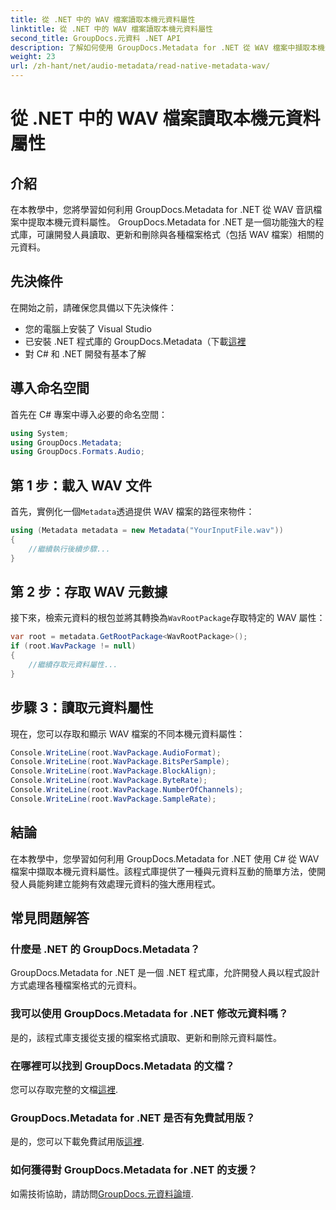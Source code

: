 ```yaml
---
title: 從 .NET 中的 WAV 檔案讀取本機元資料屬性
linktitle: 從 .NET 中的 WAV 檔案讀取本機元資料屬性
second_title: GroupDocs.元資料 .NET API
description: 了解如何使用 GroupDocs.Metadata for .NET 從 WAV 檔案中擷取本機元資料。用於讀取 WAV 檔案屬性的簡單 C# 教學。
weight: 23
url: /zh-hant/net/audio-metadata/read-native-metadata-wav/
---
```


# 從 .NET 中的 WAV 檔案讀取本機元資料屬性

## 介紹
在本教學中，您將學習如何利用 GroupDocs.Metadata for .NET 從 WAV 音訊檔案中提取本機元資料屬性。 GroupDocs.Metadata for .NET 是一個功能強大的程式庫，可讓開發人員讀取、更新和刪除與各種檔案格式（包括 WAV 檔案）相關的元資料。
## 先決條件
在開始之前，請確保您具備以下先決條件：
- 您的電腦上安裝了 Visual Studio
- 已安裝 .NET 程式庫的 GroupDocs.Metadata（下載[這裡](https://releases.groupdocs.com/metadata/net/）)
- 對 C# 和 .NET 開發有基本了解

## 導入命名空間
首先在 C# 專案中導入必要的命名空間：
```csharp
using System;
using GroupDocs.Metadata;
using GroupDocs.Formats.Audio;
```
## 第 1 步：載入 WAV 文件
首先，實例化一個`Metadata`透過提供 WAV 檔案的路徑來物件：
```csharp
using (Metadata metadata = new Metadata("YourInputFile.wav"))
{
    //繼續執行後續步驟...
}
```
## 第 2 步：存取 WAV 元數據
接下來，檢索元資料的根包並將其轉換為`WavRootPackage`存取特定的 WAV 屬性：
```csharp
var root = metadata.GetRootPackage<WavRootPackage>();
if (root.WavPackage != null)
{
    //繼續存取元資料屬性...
}
```
## 步驟 3：讀取元資料屬性
現在，您可以存取和顯示 WAV 檔案的不同本機元資料屬性：
```csharp
Console.WriteLine(root.WavPackage.AudioFormat);
Console.WriteLine(root.WavPackage.BitsPerSample);
Console.WriteLine(root.WavPackage.BlockAlign);
Console.WriteLine(root.WavPackage.ByteRate);
Console.WriteLine(root.WavPackage.NumberOfChannels);
Console.WriteLine(root.WavPackage.SampleRate);
```

## 結論
在本教學中，您學習如何利用 GroupDocs.Metadata for .NET 使用 C# 從 WAV 檔案中擷取本機元資料屬性。該程式庫提供了一種與元資料互動的簡單方法，使開發人員能夠建立能夠有效處理元資料的強大應用程式。

## 常見問題解答
### 什麼是 .NET 的 GroupDocs.Metadata？
GroupDocs.Metadata for .NET 是一個 .NET 程式庫，允許開發人員以程式設計方式處理各種檔案格式的元資料。
### 我可以使用 GroupDocs.Metadata for .NET 修改元資料嗎？
是的，該程式庫支援從支援的檔案格式讀取、更新和刪除元資料屬性。
### 在哪裡可以找到 GroupDocs.Metadata 的文檔？
您可以存取完整的文檔[這裡](https://tutorials.groupdocs.com/metadata/net/).
### GroupDocs.Metadata for .NET 是否有免費試用版？
是的，您可以下載免費試用版[這裡](https://releases.groupdocs.com/).
### 如何獲得對 GroupDocs.Metadata for .NET 的支援？
如需技術協助，請訪問[GroupDocs.元資料論壇](https://forum.groupdocs.com/c/metadata/14).